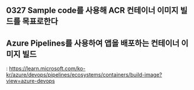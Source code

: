 ## 0327 Sample code를 사용해 ACR 컨테이너 이미지 빌드를 목표로한다

## Azure Pipelines를 사용하여 앱을 배포하는 컨테이너 이미지 빌드
: https://learn.microsoft.com/ko-kr/azure/devops/pipelines/ecosystems/containers/build-image?view=azure-devops
